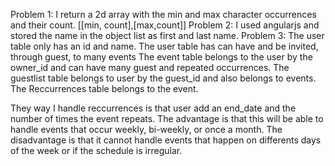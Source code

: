 Problem 1: I return a 2d array with the min and max character occurrences and their count. [[min, count],[max,count]]
Problem 2: I used angularjs and stored the name in the object list as first and last name.
Problem 3: 
The user table only has an id and name. The user table has can have and be invited, through guest, to many events
The event table belongs to the user by the owner_id and can have many guest and repeated occurrences.
The guestlist table belongs to user by the guest_id and also belongs to events.
The Reccurrences table belongs to the event.

They way I handle reccurrences is that user add an end_date and the number of times the event repeats. 
The advantage is that this will be able to handle events that occur weekly, bi-weekly, or once a month. 
The disadvantage is that it cannot handle events that happen on differents days of the week or if the 
schedule is irregular.
